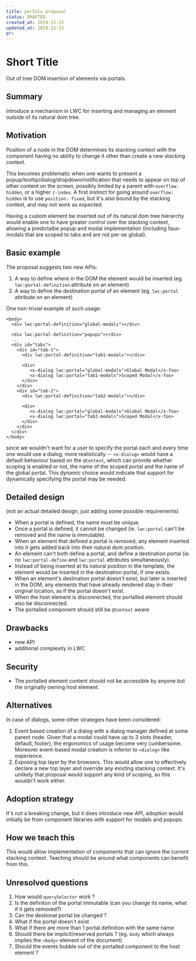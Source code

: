 ```yaml
---
title: portals proposal
status: DRAFTED
created_at: 2019-12-23
updated_at: 2019-12-23
pr:
---
```


# Short Title
Out of tree DOM insertion of elements via portals.

## Summary
Introduce a mechanism in LWC for inserting and managing an element outside of its natural dom tree.

## Motivation

Position of a node in the DOM determines its stacking context with the component having no 
ability to change it other than create a new stacking context. 

This becomes problematic when one wants to present a popup/tooltip/dialog/dropdown/notification that needs to appear on top of other content on the screen, possibly limited by a parent with `overflow: hidden`, or a higher `z-index`. A first instinct for going around `overflow: hidden` is to use `position: fixed`, but it's also bound by the stacking context, and may not work as expected.

Having a custom element be inserted out of its natural dom tree hierarchy would enable one to have greater control over the stacking context, allowing a predictalbe popup and modal implementation (including faux-modals that are scoped to tabs and are not per-se global).

## Basic example

The proposal suggests two new APIs:
1) A way to define where in the DOM the element would be inserted (eg. `lwc:portal-definition` attribute on an element)
2) A way to define the destination portal of an element (eg. `lwc:portal` attribute on an element)

One non-trivial example of such usage:

```xhtml
<body>
  <div lwc:portal-definition="global-modals"></div>

  <div lwc:portal-definition="popups"></div>
  ...
  <div id="tabs">
    <div id="tab-1">
      <div lwc:portal-definition="tab1-modals"></div>

      <div>
         <x-dialog lwc:portal="global-modals">Global Modal</x-foo>
         <x-dialog lwc:portal="tab1-modals">Scoped Modal</x-foo>
      </div>  
    </div>  
    <div id="tab-2">
      <div lwc:portal-definition="tab2-modals"></div>

      <div>
         <x-dialog lwc:portal="global-modals">Global Modal</x-foo>
         <x-dialog lwc:portal="tab2-modals">Scoped Modal</x-foo>
      </div>  
    </div>  
  </div>
</body>
```
since we wouldn't want for a user to specify the portal each and every time one would use a dialog, more realistically -- `<x-dialog>` would have a default behaviour based on the `@Context`, which can provide whether scoping is enabled or not, the name of the scoped portal and the name of the global portal. This dynamic choice would indicate that support for dynamically specifying the portal may be needed.

## Detailed design

(not an actual detailed design, just adding some possible requirements)

- When a portal is defined, the name must be unique.
- Once a portal is defined, it cannot be changed (ie. `lwc:portal` can't be removed and the name is immutable). 
- When an element that defined a portal is removed, any element inserted into it gets added back into their natural dom position. 
- An element can't both define a portal, and define a destination portal (ie. no `lwc:portal-define` and `lwc:portal` attributes simultaneously). 
- Instead of being inserted at its natural position in the template, the element would be inserted in the destination portal, if one exists.
- When an element's destination portal doesn't exist, but later is inserted in the DOM, any elements that have already rendered stay in their original location, as if the portal doesn't exist.
- When the host element is disconnected, the portalled element should also be disconnected. 
- The portalled component should still be `@Context` aware 

## Drawbacks

- new API
- additional complexity in LWC

## Security

- The portalled element content should not be accessible by anyone but the originally owning host element.

## Alternatives

In case of dialogs, some other strategies have been considered:
1. Event based creation of a dialog with a dialog manager defined at some parent node. 
Given that a modal could have up to 3 slots (header, default, footer), the ergonomics of usage become very cumbersome.
Moreover event-based modal creation is inferior to `<dialog>` like experience.
2. Exposing top layer by the browsers. This would allow one to effectively declare a new top layer and override any 
existing stacking context. It's unlikely that proposal would support any kind of scoping, so this wouldn't work either.

## Adoption strategy

It's not a breaking change, but it does introduce new API, adoption would initially be from component libraries with
support for modals and popups.

## How we teach this

This would allow implementation of components that can ignore the current stacking context. Teaching should be around what components can benefit from this.

## Unresolved questions

1. How would `querySelector` work ?
2. Is the definiton of the portal immutable (can you change its name, what if it gets removed?)
3. Can the destional portal be changed ?
4. What if the portal doesn't exist
5. What if there are more than 1 portal definition with the same name
6. Should there be implicit/reserved portals ? (eg. `body` which always implies the `<body>` element of the document) 
7. Should the events bubble out of the portalled component to the host element ?
